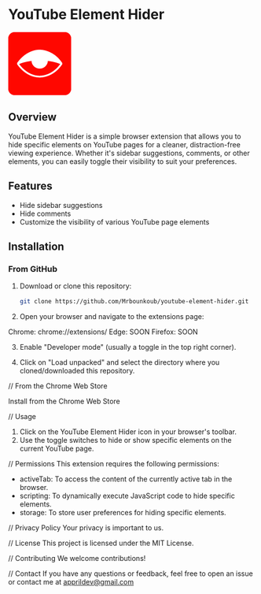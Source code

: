 # YouTube Element Hider

![Extension Icon](images/icon_128.png)

## Overview

YouTube Element Hider is a simple browser extension that allows you to hide specific elements on YouTube pages for a cleaner, distraction-free viewing experience. Whether it's sidebar suggestions, comments, or other elements, you can easily toggle their visibility to suit your preferences.

## Features

- Hide sidebar suggestions
- Hide comments
- Customize the visibility of various YouTube page elements

## Installation

### From GitHub

1. Download or clone this repository:
   ```bash
   git clone https://github.com/Mrbounkoub/youtube-element-hider.git

2. Open your browser and navigate to the extensions page:

Chrome: chrome://extensions/
Edge: SOON
Firefox: SOON


3. Enable "Developer mode" (usually a toggle in the top right corner).


4. Click on "Load unpacked" and select the directory where you cloned/downloaded this repository.

// From the Chrome Web Store

Install from the Chrome Web Store

// Usage

1. Click on the YouTube Element Hider icon in your browser's toolbar.
2. Use the toggle switches to hide or show specific elements on the current YouTube page.


// Permissions
This extension requires the following permissions:

- activeTab: To access the content of the currently active tab in the browser.
- scripting: To dynamically execute JavaScript code to hide specific elements.
- storage: To store user preferences for hiding specific elements.

// Privacy Policy
Your privacy is important to us.

// License
This project is licensed under the MIT License.

// Contributing
We welcome contributions!

// Contact
If you have any questions or feedback, feel free to open an issue or contact me at apprildev@gmail.com
